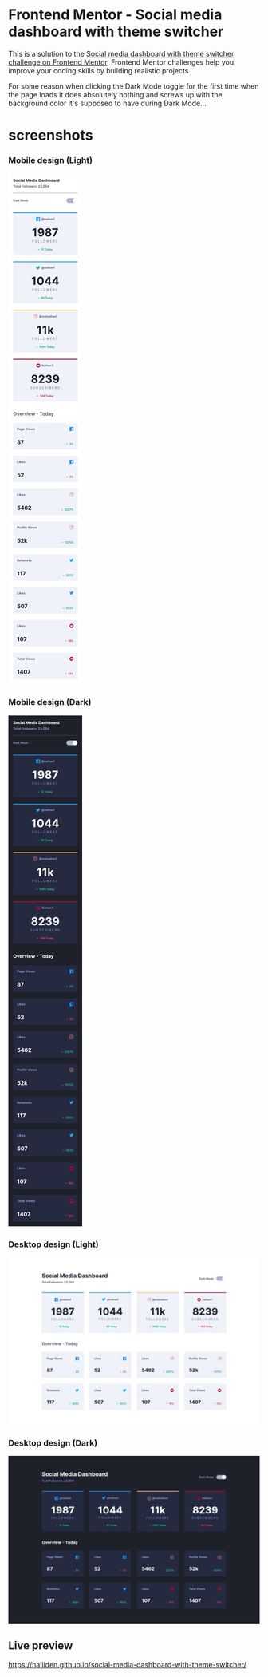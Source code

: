 # Frontend Mentor - Social media dashboard with theme switcher

This is a solution to the [Social media dashboard with theme switcher challenge on Frontend Mentor](https://www.frontendmentor.io/challenges/social-media-dashboard-with-theme-switcher-6oY8ozp_H). Frontend Mentor challenges help you improve your coding skills by building realistic projects. 

For some reason when clicking the Dark Mode toggle for the first time when the page loads it does absolutely nothing and screws up with the background color it's supposed to have during Dark Mode...

# screenshots
### Mobile design (Light)
![mobile light](/design/light_mobile.png)
### Mobile design (Dark)
![mobile dark](/design/dark_mobile.png)
### Desktop design (Light)
![desktop light](/design/light_desktop.png)
### Desktop design (Dark)
![desktop dark](/design/dark_desktop.png)

## Live preview
https://naiiiden.github.io/social-media-dashboard-with-theme-switcher/